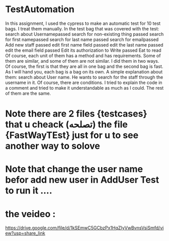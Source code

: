 # TestAutomation
In this assignment, I used the cypress to make an automatic test for 10 test bags. I treat them manually.
In the test bag that was covered with the test:
search about Usernamepassed
search for non-existing thing passed
search for first namepassed
search for last name passed
search for emailpassed
Add new staff passed
edit first name field passed
edit the last name passed
edit the email field passed
Edit its authorization to Write passed
Eat to read
Of course, each unit of them has a method and has requirements. Some of them are similar, and some of them are not similar. I did them in two ways. Of course, the first is that they are all in one bag and the second bag is fast. As I will hand you, each bag is a bag on its own.
A simple explanation about them: search about User name. He wants to search for the staff through the username in it. Of course, there are conditions. I tried to explain the code in a comment and tried to make it understandable as much as I could. The rest of them are the same. 
# Note there are 2 files {testcases} that u cheack (تصلحه)  the file {FastWayTEst} just for u to see another way to solove 
# Note that change the user name befor add new user in AddUser Test to run it ....
# the veideo : 
https://drive.google.com/file/d/1kSEmwC5GCbzPx1HqZIyVwBvnsVsiSmfd/view?usp=share_link
